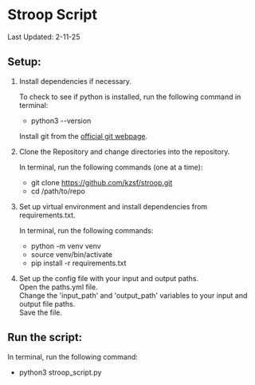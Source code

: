 # Stroop Script
Last Updated: 2-11-25

## Setup:
1. Install dependencies if necessary.  

    To check to see if python is installed, run the following command in terminal: 

    * python3 --version  

    Install git from the  [official git webpage](https://git-scm.com/).

2. Clone the Repository and change directories into the repository.  

    In terminal, run the following commands (one at a time): 
    
    * git clone https://github.com/kzsf/stroop.git
    * cd /path/to/repo

3. Set up virtual environment and install dependencies from requirements.txt.  

    In terminal, run the following commands:

    * python -m venv venv
    * source venv/bin/activate
    * pip install -r requirements.txt

4. Set up the config file with your input and output paths.  
    Open the paths.yml file.  
    Change the 'input_path' and 'output_path' variables to your input and output file paths.  
    Save the file.

## Run the script: 
In terminal, run the following command:
* python3 stroop_script.py